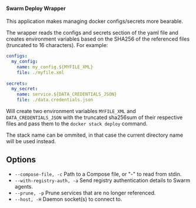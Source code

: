 #### Swarm Deploy Wrapper

This application makes managing docker configs/secrets more bearable.

The wrapper reads the configs and secrets section of the yaml file and creates environment variables based on the SHA256
of the referenced files (truncated to 16 characters). For example:

```yaml
configs:
  my_config:
    name: my_config.${MYFILE_XML}
    file: ./myfile.xml
    
secrets:
  my_secret:
    name: service.${DATA_CREDENTIALS_JSON}
    file: ./data.credentials.json
```

Will create two environment variables `MYFILE_XML` and `DATA_CREDENTIALS_JSON` with the truncated sha256sum of their
respective files and pass them to the `docker stack deploy` command.

The stack name can be ommited, in that case the current directory name will be used instead.

## Options

* `--compose-file, -c` Path to a Compose file, or "-" to read from stdin.
* `--with-registry-auth, -a` Send registry authentication details to Swarm agents.
* `--prune, -p` Prune services that are no longer referenced.
* `--host, -H` Daemon socket(s) to connect to.
